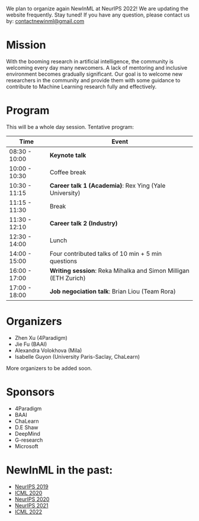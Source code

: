 We plan to organize again NewInML at NeurIPS 2022! We are updating the website frequently. Stay tuned! If you have any question, please contact us by: contactnewinml@gmail.com

# Mission

With the booming research in artificial intelligence, the community is welcoming every day many newcomers. A lack of mentoring and inclusive environment becomes gradually significant. Our goal is to welcome new researchers in the community and provide them with some guidance to contribute to Machine Learning research fully and effectively. 

# Program

This will be a whole day session. 
Tentative program: 

|**Time**  | **Event**|
|-|--------------------------------------------------|
|08:30 - 10:00| **Keynote talk**  |
|10:00 - 10:30| Coffee break |
|10:30 - 11:15| **Career talk 1 (Academia)**: Rex Ying (Yale University) |
|11:15 - 11:30| Break |
|11:30 - 12:10| **Career talk 2 (Industry)**|
|12:30 - 14:00| Lunch |
|14:00 - 15:00| Four contributed talks of 10 min + 5 min questions|
|16:00 - 17:00| **Writing session**: Reka Mihalka and Simon Milligan (ETH Zurich)|
|17:00 - 18:00| **Job negociation talk**: Brian Liou (Team Rora)|

# Organizers

- Zhen Xu (4Paradigm)
- Jie Fu (BAAI)
- Alexandra Volokhova (Mila)
- Isabelle Guyon (University Paris-Saclay, ChaLearn)

More organizers to be added soon.

# Sponsors

- 4Paradigm
- BAAI
- ChaLearn
- D.E Shaw
- DeepMind
- G-research
- Microsoft

# NewInML in the past:
- [NeurIPS 2019](https://nehzux.github.io/NewInML2019/)
- [ICML 2020](https://nehzux.github.io/NewInML2020ICML/)
- [NeurIPS 2020](https://vanyacohen.github.io/NewInML)
- [NeurIPS 2021](https://sunhaozhe.github.io/NewInML2021_NeurIPS/)
- [ICML 2022](https://ablacan.github.io/NewInML2022_ICML/)
